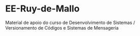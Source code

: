 # EE-Ruy-de-Mallo
Material de apoio do curso de Desenvolvimento de Sistemas / Versionamento de Códigos e Sistemas de Mensageria
